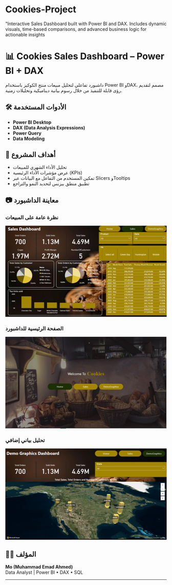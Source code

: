 # Cookies-Project
"Interactive Sales Dashboard built with Power BI and DAX. Includes dynamic visuals, time-based comparisons, and advanced business logic for actionable insights
# 📊 Cookies Sales Dashboard – Power BI + DAX

داشبورد تفاعلي لتحليل مبيعات منتج الكوكيز باستخدام Power BI وDAX، مصمم لتقديم رؤى قابلة للتنفيذ من خلال رسوم بيانية ديناميكية وتحليلات زمنية.

## 🛠️ الأدوات المستخدمة
- **Power BI Desktop**
- **DAX (Data Analysis Expressions)**
- **Power Query**
- **Data Modeling**

## 🎯 أهداف المشروع
- تحليل الأداء الشهري للمبيعات
- عرض مؤشرات الأداء الرئيسية (KPIs)
- تمكين المستخدم من التفاعل مع البيانات عبر Slicers وTooltips
- تطبيق منطق بيزنس لتحديد النمو والتراجع

## 📷 معاينة الداشبورد

### نظرة عامة على المبيعات
![Sales Overview](Sales.PNG)

### الصفحة الرئيسية للداشبورد
![Home Page](Home.PNG)

### تحليل بياني إضافي
![Demo Graph](DemoGrarh.PNG)

## 👨‍💻 المؤلف
**Mo (Muhammad Emad Ahmed)**  
Data Analyst | Power BI • DAX • SQL  

---

